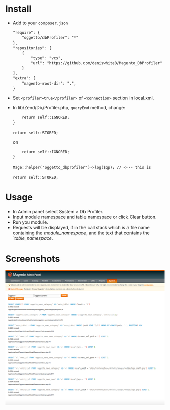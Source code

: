 Install
=========
  - Add to your `composer.json`
    ```
    "require": {
        "oggetto/dbProfiler": "*"
    },
    "repositories": [
        {
            "type": "vcs",
            "url": "https://github.com/deniswhite8/Magento_DbProfiler"
        }
    ],
    "extra": {
        "magento-root-dir": ".",
    }
    ```

  - Set `<profiler>true</profiler>` of `<connection>` section in local.xml. 

  - In lib/Zend/Db/Profiler.php, `queryEnd` method, change:
    ```
        return self::IGNORED;
    }

    return self::STORED;
    ```
    on
    ```
        return self::IGNORED;
    }

    Mage::helper('oggetto_dbprofiler')->log($qp); // <--- this is

    return self::STORED;
    ```
    
Usage
=========
  - In Admin panel select System > Db Profiler.
  - Input module namespace and table namespace or click Clear button.
  - Run you module.
  - Requests will be displayed, if in the call stack which is a file name containing the *module_namespace*, and the text that contains the *`table_namespace*.

Screenshots
=========

![Oggetto DbProfiler](https://raw.githubusercontent.com/deniswhite8/imgs/master/profiler/1.png)
